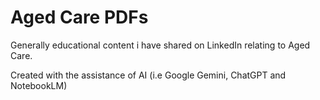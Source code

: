 # Aged Care PDFs
Generally educational content i have shared on LinkedIn relating to Aged Care.

Created with the assistance of AI (i.e Google Gemini, ChatGPT and NotebookLM)
